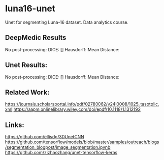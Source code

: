 # luna16-unet
Unet for segmenting Luna-16 dataset. Data analytics course.

DeepMedic Results
---------------------
No post-processing:
DICE: []
Hausdorff:
Mean Distance:

Unet Results:
--------------------
No post-processing:
DICE: []
Hausdorff:
Mean Distance:

Related Work:
--------------------
https://journals.scholarsportal.info/pdf/02780062/v24i0008/1025_tasotplic.xml
https://aapm.onlinelibrary.wiley.com/doi/epdf/10.1118/1.1312192

Links:
---------------------
https://github.com/ellisdg/3DUnetCNN
https://github.com/tensorflow/models/blob/master/samples/outreach/blogs/segmentation_blogpost/image_segmentation.ipynb
https://github.com/zizhaozhang/unet-tensorflow-keras
